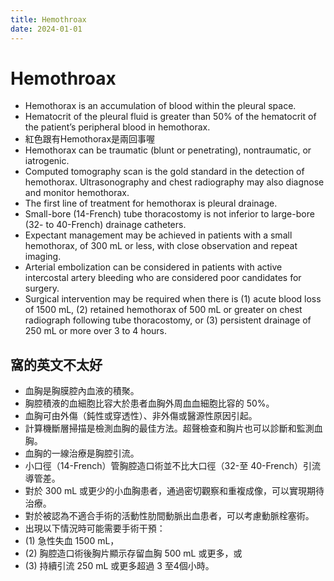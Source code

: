 ```yaml
---
title: Hemothroax
date: 2024-01-01
---
```

# Hemothroax

* Hemothorax is an accumulation of blood within the pleural space.
* Hematocrit of the pleural fluid is greater than 50% of the hematocrit of the patient’s peripheral blood in hemothorax.
* 紅色跟有Hemothorax是兩回事喔
* Hemothorax can be traumatic (blunt or penetrating), nontraumatic, or iatrogenic.
* Computed tomography scan is the gold standard in the detection of hemothorax. Ultrasonography and chest radiography may also diagnose and monitor hemothorax.
* The first line of treatment for hemothorax is pleural drainage.
* Small-bore (14-French) tube thoracostomy is not inferior to large-bore (32- to 40-French) drainage catheters.
* Expectant management may be achieved in patients with a small hemothorax, of 300 mL or less, with close observation and repeat imaging.
* Arterial embolization can be considered in patients with active intercostal artery bleeding who are considered poor candidates for surgery.
* Surgical intervention may be required when there is (1) acute blood loss of 1500 mL, (2) retained hemothorax of 500 mL or greater on chest radiograph following tube thoracostomy, or (3) persistent drainage of 250 mL or more over 3 to 4 hours.


## 窩的英文不太好

- 血胸是胸膜腔內血液的積聚。
- 胸腔積液的血細胞比容大於患者血胸外周血血細胞比容的 50%。
- 血胸可由外傷（鈍性或穿透性）、非外傷或醫源性原因引起。
- 計算機斷層掃描是檢測血胸的最佳方法。超聲檢查和胸片也可以診斷和監測血胸。
- 血胸的一線治療是胸腔引流。
- 小口徑（14-French）管胸腔造口術並不比大口徑（32-至 40-French）引流導管差。
- 對於 300 mL 或更少的小血胸患者，通過密切觀察和重複成像，可以實現期待治療。
- 對於被認為不適合手術的活動性肋間動脈出血患者，可以考慮動脈栓塞術。
- 出現以下情況時可能需要手術干預：
- (1) 急性失血 1500 mL，
- (2) 胸腔造口術後胸片顯示存留血胸 500 mL 或更多，或
- (3) 持續引流 250 mL 或更多超過 3 至4個小時。
